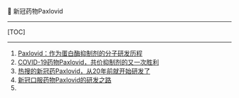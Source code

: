 👏 新冠药物Paxlovid

---
[TOC]

---
1. [Paxlovid：作为蛋白酶抑制剂的分子研发历程](https://mp.weixin.qq.com/s?__biz=MzA4MzgzMDM5Mg==&mid=2651736493&idx=1&sn=2f27e3efb4d5f3405b82d7f7b51e0e7d&chksm=840a9abab37d13acda71a99b2044ced410a363ae40caef7b1ca795c691bc02118d68f287f381&scene=27)
2. [COVID-19药物Paxlovid，共价抑制剂的又一次胜利](https://mp.weixin.qq.com/s/IDmdVWS9AOCg3xombQy6iw)
3. [热搜的新冠药Paxlovid，从20年前就开始研发了](https://mp.weixin.qq.com/s?__biz=MjM5MDc3NjQwMA==&mid=2926769762&idx=2&sn=e06308fc942606fa34e7372a9b15c96b&chksm=8d39fb5dba4e724bdfc5a7800f6fb169be0c5a337c49b587829b6c6b98dcb2c8ef61d9d1417c&scene=27)
4. [新冠口服药物Paxlovid的研发之路](https://www.163.com/dy/article/H6HQ1LGO0511CTRH.html)
5. 